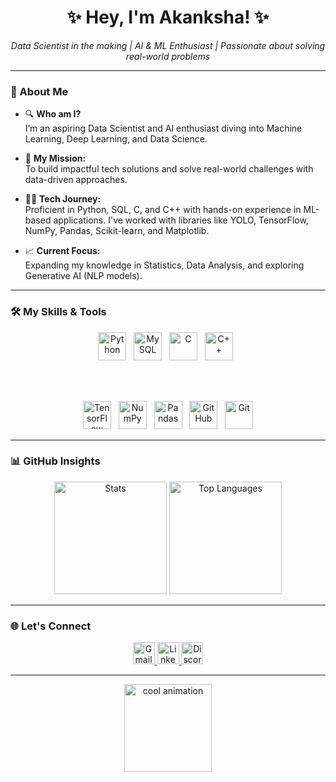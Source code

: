 <h1 align="center">✨ Hey, I'm Akanksha! ✨</h1>

<p align="center">
  <em>Data Scientist in the making | AI & ML Enthusiast | Passionate about solving real-world problems</em>
</p>

<hr>

### 🌟 About Me

- 🔍 **Who am I?**  
  I’m an aspiring Data Scientist and AI enthusiast diving into Machine Learning, Deep Learning, and Data Science.
  
- 🚀 **My Mission:**  
  To build impactful tech solutions and solve real-world challenges with data-driven approaches.
  
- 👩‍💻 **Tech Journey:**  
  Proficient in Python, SQL, C, and C++ with hands-on experience in ML-based applications. I've worked with libraries like YOLO, TensorFlow, NumPy, Pandas, Scikit-learn, and Matplotlib.
  
- 📈 **Current Focus:**  
  Expanding my knowledge in Statistics, Data Analysis, and exploring Generative AI (NLP models).

<hr>

### 🛠️ My Skills & Tools

<div align="center">
  <!-- Languages -->
  <img src="https://cdn.jsdelivr.net/gh/devicons/devicon/icons/python/python-original.svg" height="45" alt="Python" />&nbsp;&nbsp;
  <img src="https://cdn.jsdelivr.net/gh/devicons/devicon/icons/mysql/mysql-original.svg" height="45" alt="MySQL" />&nbsp;&nbsp;
  <img src="https://cdn.jsdelivr.net/gh/devicons/devicon/icons/c/c-original.svg" height="45" alt="C" />&nbsp;&nbsp;
  <img src="https://cdn.jsdelivr.net/gh/devicons/devicon/icons/cplusplus/cplusplus-original.svg" height="45" alt="C++" />&nbsp;&nbsp;

  <br/><br/>

  <!-- Frameworks & Tools -->
  <img src="https://cdn.jsdelivr.net/gh/devicons/devicon/icons/tensorflow/tensorflow-original.svg" height="45" alt="TensorFlow" />&nbsp;&nbsp;
  <img src="https://cdn.jsdelivr.net/gh/devicons/devicon/icons/numpy/numpy-original.svg" height="45" alt="NumPy" />&nbsp;&nbsp;
  <img src="https://cdn.jsdelivr.net/gh/devicons/devicon/icons/pandas/pandas-original.svg" height="45" alt="Pandas" />&nbsp;&nbsp;
  <img src="https://cdn.jsdelivr.net/gh/devicons/devicon/icons/github/github-original.svg" height="45" alt="GitHub" />&nbsp;&nbsp;
  <img src="https://cdn.jsdelivr.net/gh/devicons/devicon/icons/git/git-original.svg" height="45" alt="Git" />
</div>

<hr>

### 📊 GitHub Insights

<div align="center">
  <img src="https://github-readme-stats.vercel.app/api?username=akankshacore&show_icons=true&count_private=true&theme=dracula&v=1" height="180" alt="Stats" />
  <img src="https://github-readme-stats.vercel.app/api/top-langs?username=akankshacore&layout=compact&theme=dracula&v=1" height="180" alt="Top Languages" />
</div>

<hr>

### 🌐 Let's Connect

<div align="center">
  <a href="mailto:akankshaprashar5244@gmail.com" target="_blank">
    <img src="https://img.shields.io/badge/Gmail-D14836?style=for-the-badge&logo=gmail&logoColor=white" height="35" alt="Gmail"/>
  </a>
  <a href="https://www.linkedin.com/in/akanksha-489929302" target="_blank">
    <img src="https://img.shields.io/badge/LinkedIn-0077B5?style=for-the-badge&logo=linkedin&logoColor=white" height="35" alt="LinkedIn"/>
  </a>
  <a href="https://discord.com/users/90s.neo" target="_blank">
    <img src="https://img.shields.io/badge/Discord-90s.neo-7289DA?style=for-the-badge&logo=discord&logoColor=white" height="35" alt="Discord"/>
  </a>
</div>

<hr>

<div align="center">
  <img src="https://i.imgflip.com/65efzo.gif" height="140" alt="cool animation" />
</div>
